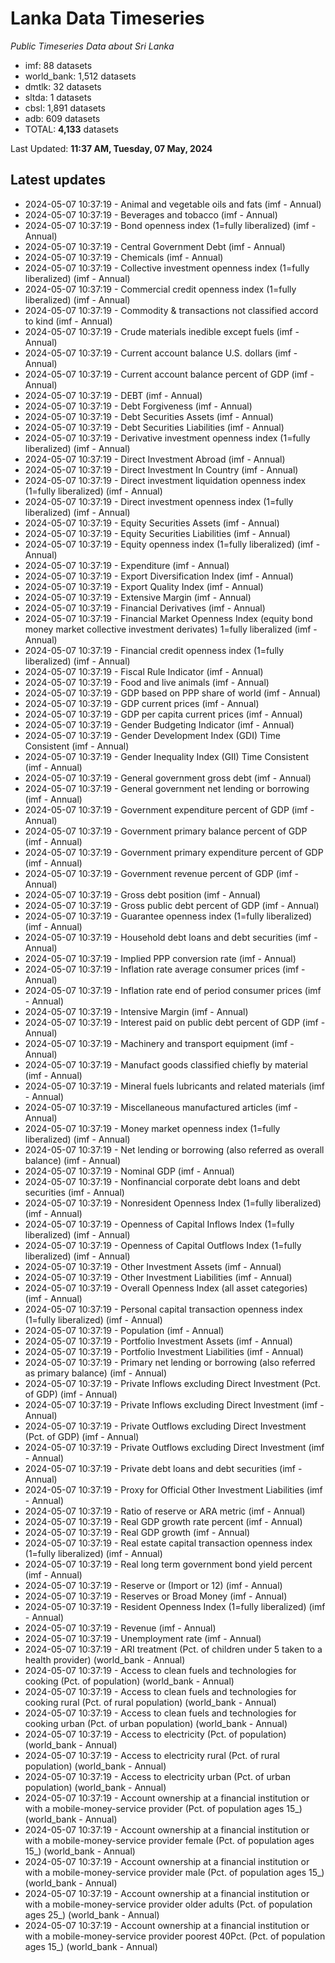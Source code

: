 # Lanka Data Timeseries
*Public Timeseries Data about Sri Lanka*

* imf: 88 datasets
* world_bank: 1,512 datasets
* dmtlk: 32 datasets
* sltda: 1 datasets
* cbsl: 1,891 datasets
* adb: 609 datasets
* TOTAL: **4,133** datasets

Last Updated: **11:37 AM, Tuesday, 07 May, 2024**

## Latest updates

* 2024-05-07 10:37:19 - Animal and vegetable oils and fats (imf - Annual)
* 2024-05-07 10:37:19 - Beverages and tobacco (imf - Annual)
* 2024-05-07 10:37:19 - Bond openness index (1=fully liberalized) (imf - Annual)
* 2024-05-07 10:37:19 - Central Government Debt (imf - Annual)
* 2024-05-07 10:37:19 - Chemicals (imf - Annual)
* 2024-05-07 10:37:19 - Collective investment openness index (1=fully liberalized) (imf - Annual)
* 2024-05-07 10:37:19 - Commercial credit openness index (1=fully liberalized) (imf - Annual)
* 2024-05-07 10:37:19 - Commodity & transactions not classified accord to kind (imf - Annual)
* 2024-05-07 10:37:19 - Crude materials inedible except fuels (imf - Annual)
* 2024-05-07 10:37:19 - Current account balance U.S. dollars (imf - Annual)
* 2024-05-07 10:37:19 - Current account balance percent of GDP (imf - Annual)
* 2024-05-07 10:37:19 - DEBT (imf - Annual)
* 2024-05-07 10:37:19 - Debt Forgiveness (imf - Annual)
* 2024-05-07 10:37:19 - Debt Securities Assets (imf - Annual)
* 2024-05-07 10:37:19 - Debt Securities Liabilities (imf - Annual)
* 2024-05-07 10:37:19 - Derivative investment openness index (1=fully liberalized) (imf - Annual)
* 2024-05-07 10:37:19 - Direct Investment Abroad (imf - Annual)
* 2024-05-07 10:37:19 - Direct Investment In Country (imf - Annual)
* 2024-05-07 10:37:19 - Direct investment liquidation openness index (1=fully liberalized) (imf - Annual)
* 2024-05-07 10:37:19 - Direct investment openness index (1=fully liberalized) (imf - Annual)
* 2024-05-07 10:37:19 - Equity Securities Assets (imf - Annual)
* 2024-05-07 10:37:19 - Equity Securities Liabilities (imf - Annual)
* 2024-05-07 10:37:19 - Equity openness index (1=fully liberalized) (imf - Annual)
* 2024-05-07 10:37:19 - Expenditure (imf - Annual)
* 2024-05-07 10:37:19 - Export Diversification Index (imf - Annual)
* 2024-05-07 10:37:19 - Export Quality Index (imf - Annual)
* 2024-05-07 10:37:19 - Extensive Margin (imf - Annual)
* 2024-05-07 10:37:19 - Financial Derivatives (imf - Annual)
* 2024-05-07 10:37:19 - Financial Market Openness Index (equity bond money market collective investment derivates) 1=fully liberalized (imf - Annual)
* 2024-05-07 10:37:19 - Financial credit openness index (1=fully liberalized) (imf - Annual)
* 2024-05-07 10:37:19 - Fiscal Rule Indicator (imf - Annual)
* 2024-05-07 10:37:19 - Food and live animals (imf - Annual)
* 2024-05-07 10:37:19 - GDP based on PPP share of world (imf - Annual)
* 2024-05-07 10:37:19 - GDP current prices (imf - Annual)
* 2024-05-07 10:37:19 - GDP per capita current prices (imf - Annual)
* 2024-05-07 10:37:19 - Gender Budgeting Indicator (imf - Annual)
* 2024-05-07 10:37:19 - Gender Development Index (GDI) Time Consistent (imf - Annual)
* 2024-05-07 10:37:19 - Gender Inequality Index (GII) Time Consistent (imf - Annual)
* 2024-05-07 10:37:19 - General government gross debt (imf - Annual)
* 2024-05-07 10:37:19 - General government net lending or borrowing (imf - Annual)
* 2024-05-07 10:37:19 - Government expenditure percent of GDP (imf - Annual)
* 2024-05-07 10:37:19 - Government primary balance percent of GDP (imf - Annual)
* 2024-05-07 10:37:19 - Government primary expenditure percent of GDP (imf - Annual)
* 2024-05-07 10:37:19 - Government revenue percent of GDP (imf - Annual)
* 2024-05-07 10:37:19 - Gross debt position (imf - Annual)
* 2024-05-07 10:37:19 - Gross public debt percent of GDP (imf - Annual)
* 2024-05-07 10:37:19 - Guarantee openness index (1=fully liberalized) (imf - Annual)
* 2024-05-07 10:37:19 - Household debt loans and debt securities (imf - Annual)
* 2024-05-07 10:37:19 - Implied PPP conversion rate (imf - Annual)
* 2024-05-07 10:37:19 - Inflation rate average consumer prices (imf - Annual)
* 2024-05-07 10:37:19 - Inflation rate end of period consumer prices (imf - Annual)
* 2024-05-07 10:37:19 - Intensive Margin (imf - Annual)
* 2024-05-07 10:37:19 - Interest paid on public debt percent of GDP (imf - Annual)
* 2024-05-07 10:37:19 - Machinery and transport equipment (imf - Annual)
* 2024-05-07 10:37:19 - Manufact goods classified chiefly by material (imf - Annual)
* 2024-05-07 10:37:19 - Mineral fuels lubricants and related materials (imf - Annual)
* 2024-05-07 10:37:19 - Miscellaneous manufactured articles (imf - Annual)
* 2024-05-07 10:37:19 - Money market openness index (1=fully liberalized) (imf - Annual)
* 2024-05-07 10:37:19 - Net lending or borrowing (also referred as overall balance) (imf - Annual)
* 2024-05-07 10:37:19 - Nominal GDP (imf - Annual)
* 2024-05-07 10:37:19 - Nonfinancial corporate debt loans and debt securities (imf - Annual)
* 2024-05-07 10:37:19 - Nonresident Openness Index (1=fully liberalized) (imf - Annual)
* 2024-05-07 10:37:19 - Openness of Capital Inflows Index (1=fully liberalized) (imf - Annual)
* 2024-05-07 10:37:19 - Openness of Capital Outflows Index (1=fully liberalized) (imf - Annual)
* 2024-05-07 10:37:19 - Other Investment Assets (imf - Annual)
* 2024-05-07 10:37:19 - Other Investment Liabilities (imf - Annual)
* 2024-05-07 10:37:19 - Overall Openness Index (all asset categories) (imf - Annual)
* 2024-05-07 10:37:19 - Personal capital transaction openness index (1=fully liberalized) (imf - Annual)
* 2024-05-07 10:37:19 - Population (imf - Annual)
* 2024-05-07 10:37:19 - Portfolio Investment Assets (imf - Annual)
* 2024-05-07 10:37:19 - Portfolio Investment Liabilities (imf - Annual)
* 2024-05-07 10:37:19 - Primary net lending or borrowing (also referred as primary balance) (imf - Annual)
* 2024-05-07 10:37:19 - Private Inflows excluding Direct Investment (Pct. of GDP) (imf - Annual)
* 2024-05-07 10:37:19 - Private Inflows excluding Direct Investment (imf - Annual)
* 2024-05-07 10:37:19 - Private Outflows excluding Direct Investment (Pct. of GDP) (imf - Annual)
* 2024-05-07 10:37:19 - Private Outflows excluding Direct Investment (imf - Annual)
* 2024-05-07 10:37:19 - Private debt loans and debt securities (imf - Annual)
* 2024-05-07 10:37:19 - Proxy for Official Other Investment Liabilities (imf - Annual)
* 2024-05-07 10:37:19 - Ratio of reserve or ARA metric (imf - Annual)
* 2024-05-07 10:37:19 - Real GDP growth rate percent (imf - Annual)
* 2024-05-07 10:37:19 - Real GDP growth (imf - Annual)
* 2024-05-07 10:37:19 - Real estate capital transaction openness index (1=fully liberalized) (imf - Annual)
* 2024-05-07 10:37:19 - Real long term government bond yield percent (imf - Annual)
* 2024-05-07 10:37:19 - Reserve or (Import or 12) (imf - Annual)
* 2024-05-07 10:37:19 - Reserves or Broad Money (imf - Annual)
* 2024-05-07 10:37:19 - Resident Openness Index (1=fully liberalized) (imf - Annual)
* 2024-05-07 10:37:19 - Revenue (imf - Annual)
* 2024-05-07 10:37:19 - Unemployment rate (imf - Annual)
* 2024-05-07 10:37:19 - ARI treatment (Pct. of children under 5 taken to a health provider) (world_bank - Annual)
* 2024-05-07 10:37:19 - Access to clean fuels and technologies for cooking (Pct. of population) (world_bank - Annual)
* 2024-05-07 10:37:19 - Access to clean fuels and technologies for cooking rural (Pct. of rural population) (world_bank - Annual)
* 2024-05-07 10:37:19 - Access to clean fuels and technologies for cooking urban (Pct. of urban population) (world_bank - Annual)
* 2024-05-07 10:37:19 - Access to electricity (Pct. of population) (world_bank - Annual)
* 2024-05-07 10:37:19 - Access to electricity rural (Pct. of rural population) (world_bank - Annual)
* 2024-05-07 10:37:19 - Access to electricity urban (Pct. of urban population) (world_bank - Annual)
* 2024-05-07 10:37:19 - Account ownership at a financial institution or with a mobile-money-service provider (Pct. of population ages 15_) (world_bank - Annual)
* 2024-05-07 10:37:19 - Account ownership at a financial institution or with a mobile-money-service provider female (Pct. of population ages 15_) (world_bank - Annual)
* 2024-05-07 10:37:19 - Account ownership at a financial institution or with a mobile-money-service provider male (Pct. of population ages 15_) (world_bank - Annual)
* 2024-05-07 10:37:19 - Account ownership at a financial institution or with a mobile-money-service provider older adults (Pct. of population ages 25_) (world_bank - Annual)
* 2024-05-07 10:37:19 - Account ownership at a financial institution or with a mobile-money-service provider poorest 40Pct. (Pct. of population ages 15_) (world_bank - Annual)